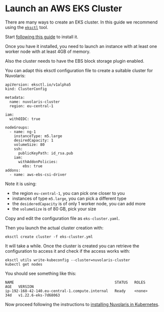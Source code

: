  # Launch an AWS EKS Cluster

There are many ways to create an EKS cluster. In this guide we recommend using the [`eksctl`](httsp://eksctl.io) tool.

Start [following this guide](https://docs.aws.amazon.com/eks/latest/userguide/eksctl.html) to install it.

Once you have it installed, you need to launch an instance with at least one worker node with at least 4GB of memory.

Also the cluster needs to have the EBS block storage plugin enabled.

You can adapt this eksctl configuration file to create a suitable cluster for Nuvolaris:

```
apiVersion: eksctl.io/v1alpha5
kind: ClusterConfig

metadata:
  name: nuvolaris-cluster
  region: eu-central-1

iam:
  withOIDC: true

nodeGroups:
  - name: ng-1 
    instanceType: m5.large  
    desiredCapacity: 1
    volumeSize: 80
    ssh:
      publicKeyPath: id_rsa.pub
    iam:
      withAddonPolicies:
        ebs: true
addons:
  - name: aws-ebs-csi-driver
```

Note it is using:

- the region `eu-central-1`, you can pick one closer to you
- instances of type `m5.large`, you can pick a different type
- the `desideredCapacity` is of only 1 worker node, you can add more
- the `volumeSize` is of 80 GB, pick your size

Copy and edit the configuration file as `eks-cluster.yaml`.

Then you launch the actual cluster creation with:

```
eksctl create cluster -f eks-cluster.yml 
```

It will take a while. Once the cluster is created you can retrieve the configuration to access it and check if the access works with:

```
eksctl utils write-kubeconfig --cluster=nuvolaris-cluster
kubectl get nodes
```

You should see something like this:

```
NAME                                              STATUS   ROLES    AGE   VERSION
ip-192-168-42-140.eu-central-1.compute.internal   Ready    <none>   34d   v1.22.6-eks-7d68063
```

Now proceed following the instructions to [installing Nuvolaris in Kubernetes](Install_Kubernetes.md).
